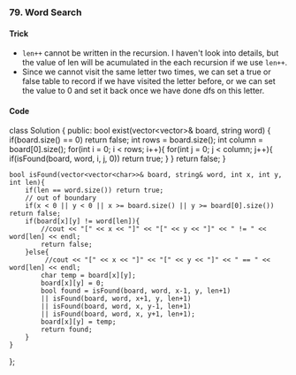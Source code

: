 ### 79. Word Search
#### Trick

* `len++` cannot be written in the recursion. I haven't look into details, but the value of len will be acumulated in the each recursion if we use `len++`.
* Since we cannot visit the same letter two times, we can set a true or false table to record if we have visited the letter before, or we can set the value to 0 and set it back once we have done dfs on this letter.


#### Code
class Solution {
public:
    bool exist(vector<vector<char>>& board, string word) {
        if(board.size() == 0) return false;
        int rows = board.size();
        int column = board[0].size();
        for(int i = 0; i < rows; i++){
            for(int j = 0; j < column; j++){
                if(isFound(board, word, i, j, 0)) return true;
            }
        }
        return false;
    }
    
    bool isFound(vector<vector<char>>& board, string& word, int x, int y, int len){
        if(len == word.size()) return true;
        // out of boundary
        if(x < 0 || y < 0 || x >= board.size() || y >= board[0].size()) return false;
        if(board[x][y] != word[len]){
            //cout << "[" << x << "]" << "[" << y << "]" << " != " << word[len] << endl;
            return false;
        }else{
             //cout << "[" << x << "]" << "[" << y << "]" << " == " << word[len] << endl;
            char temp = board[x][y];
            board[x][y] = 0;
            bool found = isFound(board, word, x-1, y, len+1)
            || isFound(board, word, x+1, y, len+1)
            || isFound(board, word, x, y-1, len+1)
            || isFound(board, word, x, y+1, len+1);
            board[x][y] = temp;
            return found;
        }
    }
};
